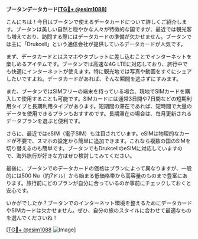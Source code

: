 **ブータンデータカード[[TG💪+ @esim1088](https://t.me/s/esim1088)]**

こんにちは！今日はブータンで使えるデータカードについて詳しくご紹介します。ブータンは美しい自然と穏やかな人々が特徴的な国ですが、最近では観光客も増えており、訪問する際にはデータカードの準備が欠かせません。ブータンでは主に「Drukcell」という通信会社が提供しているデータカードが人気です。

まず、データカードとはスマホやタブレットに差し込むことでインターネットを楽しめるアイテムです。ブータンでは高速な4G LTEに対応しており、旅行中でも快適にインターネットが使えます。特に観光地では写真や動画をすぐにシェアしたいですよね。データカードがあれば、そんな瞬間を逃さずにすみます。

また、ブータンではSIMフリーの端末を持っている場合、現地でSIMカードを購入して使用することも可能です。SIMカードには通常3日間や7日間などの短期利用タイプと長期利用タイプがあります。短期間の滞在であれば、短時間で大量のデータを使用できるプランもおすすめです。長期滞在の場合は、毎月更新されるデータプランを選ぶと便利です。

さらに、最近ではeSIM（電子SIM）も注目されています。eSIMは物理的なカードが不要で、スマホの設定から簡単に追加できます。これなら複数の国のSIMを切り替えるのも簡単です。ブータンでもDrukcellのeSIMに対応していますので、海外旅行が好きな方はぜひ検討してみてください。

最後に、ブータンでのデータカードの価格はプランによって異なりますが、一般的には500 Nu（約7ドル）から始まる低価格帯から高容量のものまで豊富にあります。旅行前にどのプランが自分に合っているのか事前にチェックしておくと安心です。

いかがでしたか？ブータンでのインターネット環境を整えるためにデータカードやSIMカードは欠かせません。ぜひ、自分の旅のスタイルに合わせて最適なものを選んでくださいね！

[[TG💪+ @esim1088](https://t.me/s/esim1088) ![Image](https://i.postimg.cc/Y0z9fWf4/image.png)]